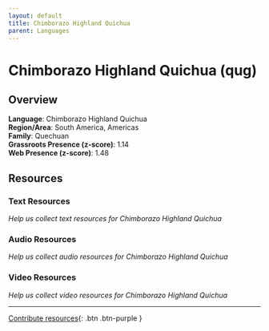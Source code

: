 ```yaml
---
layout: default
title: Chimborazo Highland Quichua
parent: Languages
---
```


# Chimborazo Highland Quichua (qug)

## Overview

**Language**: Chimborazo Highland Quichua  
**Region/Area**: South America, Americas  
**Family**: Quechuan  
**Grassroots Presence (z-score)**: 1.14  
**Web Presence (z-score)**: 1.48  

## Resources

### Text Resources
*Help us collect text resources for Chimborazo Highland Quichua*

### Audio Resources
*Help us collect audio resources for Chimborazo Highland Quichua*

### Video Resources
*Help us collect video resources for Chimborazo Highland Quichua*

---

[Contribute resources](https://forms.office.com/e/1SfLJx3u1r){: .btn .btn-purple }
